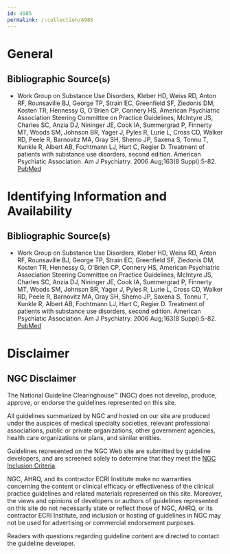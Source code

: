 ```yaml
---
id: 4985
permalink: /:collection/4985
---
```


# General

## Bibliographic Source(s)

- Work Group on Substance Use Disorders, Kleber HD, Weiss RD, Anton RF, Rounsaville BJ, George TP, Strain EC, Greenfield SF, Ziedonis DM, Kosten TR, Hennessy G, O'Brien CP, Connery HS, American Psychiatric Association Steering Committee on Practice Guidelines, McIntyre JS, Charles SC, Anzia DJ, Nininger JE, Cook IA, Summergrad P, Finnerty MT, Woods SM, Johnson BR, Yager J, Pyles R, Lurie L, Cross CD, Walker RD, Peele R, Barnovitz MA, Gray SH, Shemo JP, Saxena S, Tonnu T, Kunkle R, Albert AB, Fochtmann LJ, Hart C, Regier D. Treatment of patients with substance use disorders, second edition. American Psychiatic Association. Am J Psychiatry. 2006 Aug;163(8 Suppl):5-82. [ PubMed ](http://www.ncbi.nlm.nih.gov/entrez/query.fcgi?cmd=Retrieve&db=pubmed&dopt=Abstract&list_uids=16981488)

# Identifying Information and Availability

## Bibliographic Source(s)

- Work Group on Substance Use Disorders, Kleber HD, Weiss RD, Anton RF, Rounsaville BJ, George TP, Strain EC, Greenfield SF, Ziedonis DM, Kosten TR, Hennessy G, O'Brien CP, Connery HS, American Psychiatric Association Steering Committee on Practice Guidelines, McIntyre JS, Charles SC, Anzia DJ, Nininger JE, Cook IA, Summergrad P, Finnerty MT, Woods SM, Johnson BR, Yager J, Pyles R, Lurie L, Cross CD, Walker RD, Peele R, Barnovitz MA, Gray SH, Shemo JP, Saxena S, Tonnu T, Kunkle R, Albert AB, Fochtmann LJ, Hart C, Regier D. Treatment of patients with substance use disorders, second edition. American Psychiatic Association. Am J Psychiatry. 2006 Aug;163(8 Suppl):5-82. [ PubMed ](http://www.ncbi.nlm.nih.gov/entrez/query.fcgi?cmd=Retrieve&db=pubmed&dopt=Abstract&list_uids=16981488)

# Disclaimer

## NGC Disclaimer

The National Guideline Clearinghouse™ (NGC) does not develop, produce, approve, or endorse the guidelines represented on this site.

All guidelines summarized by NGC and hosted on our site are produced under the auspices of medical specialty societies, relevant professional associations, public or private organizations, other government agencies, health care organizations or plans, and similar entities.

Guidelines represented on the NGC Web site are submitted by guideline developers, and are screened solely to determine that they meet the [NGC Inclusion Criteria](/help-and-about/summaries/inclusion-criteria).

NGC, AHRQ, and its contractor ECRI Institute make no warranties concerning the content or clinical efficacy or effectiveness of the clinical practice guidelines and related materials represented on this site. Moreover, the views and opinions of developers or authors of guidelines represented on this site do not necessarily state or reflect those of NGC, AHRQ, or its contractor ECRI Institute, and inclusion or hosting of guidelines in NGC may not be used for advertising or commercial endorsement purposes.

Readers with questions regarding guideline content are directed to contact the guideline developer.

